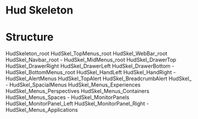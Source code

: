 # Hud Skeleton

# 

# Structure
HudSkeleton_root
    HudSkel_TopMenus_root
        HudSkel_WebBar_root
        HudSkel_Navbar_root
    -
    HudSkel_MidMenus_root
        HudSkel_DrawerTop
        HudSkel_DrawerRight
        HudSkel_DrawerLeft
        HudSkel_DrawerBottom
    -
    HudSkel_BottomMenus_root
        HudSkel_HandLeft
        HudSkel_HandRight
    -
    HudSkel_AlertMenus
        HudSkel_TopAlert
        HudSkel_BreadcrumbAlert
        HudSkel_
    -
    HudSkel_SpacialMenus
        HudSkel_Menus_Experiences
        HudSkel_Menus_Perspectives
        HudSkel_Menus_Containers
        HudSkel_Menus_Spaces
    -
    HudSkel_MonitorPanels
        HudSkel_MonitorPanel_Left
        HudSkel_MonitorPanel_Right
    -
    HudSkel_Menus_Applications
        
        
        
    
